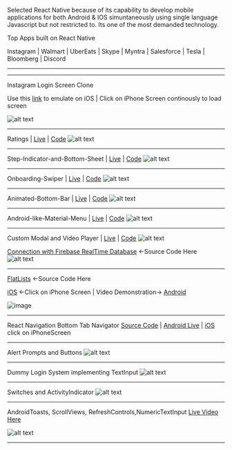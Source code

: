 Selected React Native because of its capability to develop mobile applications for both Android & IOS simuntaneously using single language Javascript but not restricted to. Its one of the most demanded technology.

Top Apps built on React Native 

Instagram | Walmart | UberEats | Skype | Myntra | Salesforce | Tesla | Bloomberg | Discord


--------------------------------------------------------------









-------------
Instagram Login Screen Clone



Use this [link](https://cutt.ly/HjGr3R7) to emulate on iOS | Click on iPhone Screen continously to load screen




![alt text](http://res.cloudinary.com/df2q7cryi/image/upload/795edad3d1796dc1672fca8578bc094f1610874528.png)








------------------
Ratings   |  [Live](https://res.cloudinary.com/df2q7cryi/video/upload/c_crop,h_401,w_823/v1637534608/ratings_ecvf1v.mkv)  | [Code](https://github.com/sky107/Repository-1/blob/main/React%20Native/react-native-ratings.js)
![alt text](https://res.cloudinary.com/df2q7cryi/image/upload/v1637779919/test_gahkhx.png)



------------------
Step-Indicator-and-Bottom-Sheet   |  [Live](https://res.cloudinary.com/df2q7cryi/video/upload/v1637534853/screen-capture_2_fjypx0.mkv)  | [Code](https://github.com/sky107/Repository-1/blob/main/React%20Native/steps-indicator-and-bottomsheet.js)
![alt text](https://res.cloudinary.com/df2q7cryi/image/upload/v1637780037/test_ttzycn.png)



------------------
Onboarding-Swiper |  [Live](https://res.cloudinary.com/df2q7cryi/video/upload/c_crop,h_401,w_823/v1637534604/swiper_w2jhjf.mkv)  | [Code](https://github.com/sky107/Repository-1/blob/main/React%20Native/react-native-onboarding-swiper.js)
![alt text](https://res.cloudinary.com/df2q7cryi/image/upload/v1637780483/test3_df367v.png)



------------------
Animated-Bottom-Bar   |  [Live](https://res.cloudinary.com/df2q7cryi/video/upload/v1637534604/animated-bottom-bar_ubxtii.mkv)  | [Code](https://github.com/sky107/Repository-1/blob/main/React%20Native/animated-bottom-bars.js)
![alt text](https://res.cloudinary.com/df2q7cryi/image/upload/v1637779355/test-1_to0fqt.png)



------------------
Android-like-Material-Menu |  [Live](https://res.cloudinary.com/df2q7cryi/video/upload/c_crop,h_401,w_823/v1637534608/react-native-material-menu_ysoqn7.mkv)  | [Code](https://github.com/sky107/Repository-1/blob/main/React%20Native/react-native-material-menu.js)
![alt text](https://res.cloudinary.com/df2q7cryi/image/upload/v1637780243/test_yduysf.png)

---------------------
 Custom Modal and Video Player | [Live](https://res.cloudinary.com/df2q7cryi/video/upload/c_crop,h_401,w_823/v1638445405/screen-capture_10_znfch9.mkv) | [Code](https://github.com/sky107/Repository-1/blob/main/React%20Native/react-native-video.js)
 ![alt text](https://res.cloudinary.com/df2q7cryi/image/upload/v1638445603/sdafdsf_v8ilq7.png)





[Connection with Firebase RealTime Database](https://controlc.com/aebce9ba/fullscreen.php?hash=79b4a609749cf8b89793b01ad886d66a&toolbar=true&linenum=false) <-Source Code Here
![alt text](https://user-images.githubusercontent.com/69970001/105536236-06d1ab80-5d16-11eb-8d20-d674e4791b1b.png)


---------------------------------------
[FlatLists](https://controlc.com/07fbf0ed/fullscreen.php?hash=36530ce5094b4a214159977a6afac4ad&toolbar=true&linenum=false) <-Source Code Here


[iOS](https://appetize.io/embed/8bnmakzrptf1hv9dq7v7bnteem?autoplay=false&debug=true&device=iphone6s&deviceColor=black&embed=true&orientation=portrait&screenOnly=false&xDocMsg=true&xdocMsg=true&params=%7B%22EXKernelLaunchUrlDefaultsKey%22:%22exp:%2F%2Fexpo.io%2F@snack%2F9u58POJ5L%2BgHsBO8ObyK%22,%22EXKernelDisableNuxDefaultsKey%22:true%7D&scale=75&osVersion=13.7)  <-Click on iPhone Screen | Video Demonstration-> [Android](https://res.cloudinary.com/df2q7cryi/video/upload/v1613650476/WhatsApp_Video_2021-02-10_at_4.41.56_AM_kio3sn.mp4)

![image](https://user-images.githubusercontent.com/69970001/107220690-a8f0d380-6a38-11eb-8fbf-50c7dde27008.png)

---------------------------------------------
React Navigation Bottom Tab Navigator  [Source Code](https://controlc.com/e2b5b6cb/fullscreen.php?hash=85ead74f9c3684c6744da1bac38db14a&toolbar=true&linenum=false)
 | [Android Live](https://res.cloudinary.com/df2q7cryi/video/upload/v1613649444/WhatsApp_Video_2021-02-18_at_5.26.36_PM_e0k3kk.mp4) | [iOS](https://appetize.io/embed/8bnmakzrptf1hv9dq7v7bnteem?autoplay=false&debug=true&device=iphone6s&deviceColor=black&embed=true&orientation=portrait&screenOnly=false&xDocMsg=true&xdocMsg=true&params=%7B%22EXKernelLaunchUrlDefaultsKey%22:%22exp:%2F%2Fexpo.io%2F@snack%2FeuaZnwerg%2BWkPPiXGQcq%22,%22EXKernelDisableNuxDefaultsKey%22:true%7D&scale=75&osVersion=13.7) click on iPhoneScreen

------------------------------------------------

Alert Prompts and Buttons 
![alt text](https://res.cloudinary.com/df2q7cryi/image/upload/210af64b6de1845d45f7f728523fa1f41610710796.png)



--------------------------------------------------------


Dummy Login System implementing TextInput 
![alt text](http://res.cloudinary.com/df2q7cryi/image/upload/3df0403b2891347f5be74a06a6c1f1901610713615.png)

------------------------------------------------------------------------------------------------------------
Switches and ActivityIndicator
![alt text](http://res.cloudinary.com/df2q7cryi/image/upload/d0ae05bb22368467b5e6b3b45b98fa951610715564.png)




------------------------------------------------------------------------------------------------------------
AndroidToasts, ScrollViews, RefreshControls,NumericTextInput  [Live Video Here](https://res.cloudinary.com/df2q7cryi/video/upload/v1612282045/WhatsApp_Video_2021-02-02_at_9.10.20_PM_wyf8kl.mp4)


![alt text](https://res.cloudinary.com/df2q7cryi/image/upload/v1612282466/ReactNativeSiddharthKumarYadav_avniuh.png)



------------------------------------
